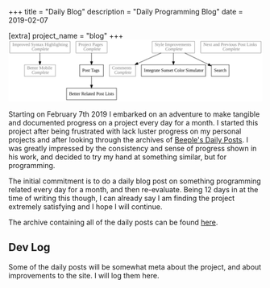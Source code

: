+++
title = "Daily Blog"
description = "Daily Programming Blog"
date = 2019-02-07

[extra]
project_name = "blog"
+++
![Todo](./todo.svg)

Starting on February 7th 2019 I embarked on an adventure to make tangible and
documented progress on a project every day for a month. I started this project
after being frustrated with lack luster progress on my personal projects and
after looking through the archives of [Beeple's Daily
Posts](https://www.beeple-crap.com/everydays). I was greatly impressed by the
consistency and sense of progress shown in his work, and decided to try my hand
at something similar, but for programming.

The initial commitment is to do a daily blog post on something programming
related every day for a month, and then re-evaluate. Being 12 days in at the
time of writing this though, I can already say I am finding the project
extremely satisfying and I hope I will continue.

The archive containing all of the daily posts can be found
[here](http://02credits.com/blog/).

## Dev Log

Some of the daily posts will be somewhat meta about the project, and about
improvements to the site. I will log them here.
